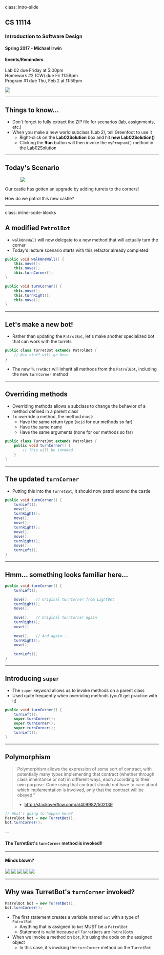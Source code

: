 class: intro-slide

<div class="left">
    <div class="header">
        <h2>CS 11114</h2>
        <h3>Introduction to Software Design</h3>
        <h4>Spring 2017 - Michael Irwin</h4>
    </div>
    <div class="footer no-print">
        <h4><strong>Events/Reminders</strong></h4>
        <p>
            Lab 02 due Friday at 5:00pm<br />
            Homework #2 (CW) due Fri 11:59pm<br />
            Program #1 due Thu, Feb 2 at 11:59pm
        </p>
    </div>
</div>
<div class="right">
    <div class="meme">
        <img src="images/intro.jpg" />
    </div>
</div>

---

## Things to know...

- Don't forget to fully extract the ZIP file for scenarios (lab, assignments, etc.)
- When you make a new world subclass (Lab 2), tell Greenfoot to use it
  - Right-click on the **Lab02Solution** box and hit **new Lab02Solution()**
  - Clicking the **Run** button will then invoke the `myProgram()` method in the Lab02Solution

---

## Today's Scenario

<div class="pull-right" style="width:500px;margin-left:50px;">
  <img src="images/scenario.jpg" class="img-responsive" />
</div>

Our castle has gotten an upgrade by adding turrets to the corners!

How do we patrol this new castle?


---
class: inline-code-blocks

## A modified `PatrolBot`

- `walkOneWall` will now delegate to a new method that will actually turn the corner
- Today's lecture scenario starts with this refactor already completed

```java
public void walkOneWall() {
    this.move();
    this.move();
    this.turnCorner();
}

public void turnCorner() {
    this.move();
    this.turnRight();
    this.move();
}
```

---

## Let's make a new bot!

- Rather than updating the `PatrolBot`, let's make another specialized bot that can work with the turrets

```java
public class TurretBot extends PatrolBot {
    // New stuff will go here
}
```

- The new `TurretBot` will inherit all methods from the `PatrolBot`, including the new `turnCorner` method


---

## Overriding methods

- Overriding methods allows a subclass to change the behavior of a method defined in a parent class
- To override a method, the method must:
  - Have the same return type (`void` for our methods so far)
  - Have the same name
  - Have the same arguments (none for our methods so far)

```java
public class TurretBot extends PatrolBot {
    public void turnCorner() {
        // This will be invoked
    }
}
```

---

## The updated `turnCorner`

- Putting this into the `TurretBot`, it should now patrol around the castle

```java
public void turnCorner() {
    turnLeft();
    move();
    turnRight();
    move();
    move();
    turnRight();
    move();
    move();
    turnRight();
    move();
    turnLeft();
}
```

---

## Hmm... something looks familiar here...

```java
public void turnCorner() {
    turnLeft();

    move();   // Original turnCorner from LightBot
    turnRight();
    move();
    
    move();   // Original turnCorner again
    turnRight();
    move();
    
    move();   // And again...
    turnRight();
    move();
    
    turnLeft();
}
```


---

## Introducing `super`

- The `super` keyword allows us to invoke methods on a parent class
- Used quite frequently when overriding methods (you'll get practice with it)

```java
public void turnCorner() {
    turnLeft();
    super.turnCorner();
    super.turnCorner();
    super.turnCorner();
    turnLeft();
}
```


---

## Polymorphism

> Polymorphism allows the expression of some sort of contract, with potentially many types implementing that contract (whether through class inheritance or not) in different ways, each according to their own purpose. Code using that contract should not have to care about which implementation is involved, only that the contract will be obeyed."
> - http://stackoverflow.com/a/409982/502139

```java
// What's going to happen here?
PatrolBot bot = new TurretBot();
bot.turnCorner();
```

--

#### The TurretBot's `turnCorner` method is invoked!!


---

#### Minds blown?

<div class="row text-center">
  <img src="https://media.giphy.com/media/SDogLD4FOZMM8/giphy.gif" />
  <img src="https://media.giphy.com/media/l0MYEqEzwMWFCg8rm/giphy.gif" />
  <img src="https://media.giphy.com/media/EldfH1VJdbrwY/giphy.gif" />
  <img src="https://media.giphy.com/media/l0NwHXQy3kUSfFF60/giphy.gif" />
  <img src="https://media.giphy.com/media/w7bwpHYkAtq5a/giphy.gif" />
</div>

---

## Why was TurretBot's `turnCorner` invoked?

```java
PatrolBot bot = new TurretBot();
bot.turnCorner();
```

- The first statement creates a variable named `bot` with a type of `PatrolBot`
  - Anything that is assigned to `bot` MUST be a `PatrolBot`
  - Statement is valid because all `TurretBot`s are `PatrolBot`s
- When we invoke a method on `bot`, it's using the code on the assigned object
  - In this case, it's invoking the `turnCorner` method on the `TurretBot`
  
